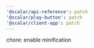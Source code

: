 ```yaml
---
'@scalar/api-reference': patch
'@scalar/play-button': patch
'@scalar/client-app': patch
---
```


chore: enable minification
